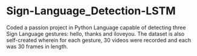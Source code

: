 <h1> Sign-Language_Detection-LSTM </h1>
<p>Coded a passion project in Python Language capable of detecting three Sign Language gestures: hello, thanks and iloveyou. The dataset is also self-created wherein for each gesture, 30 videos were recorded and each was 30 frames in length.
</p>

